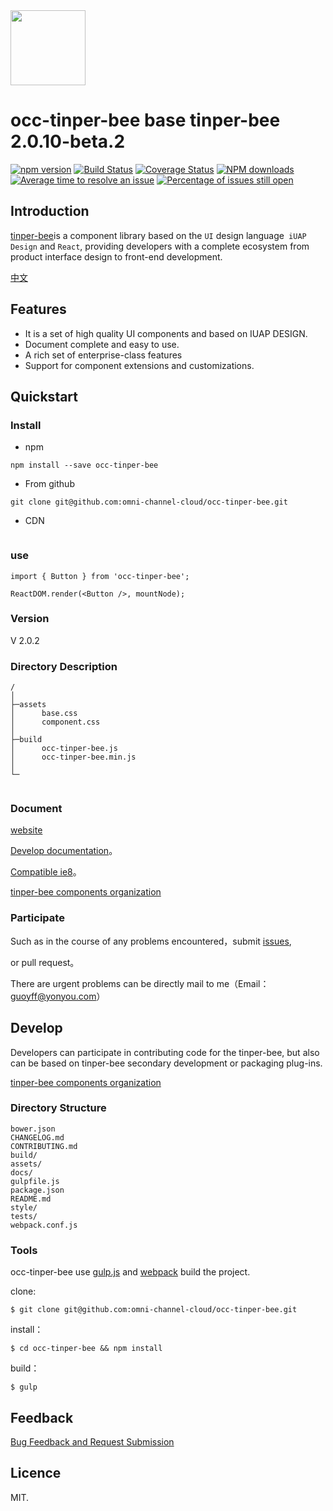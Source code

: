 <img src="http://tinper.org/assets/images/bee.png" width="120" />

# occ-tinper-bee base tinper-bee 2.0.10-beta.2


[![npm version](https://img.shields.io/npm/v/tinper-bee.svg)](https://www.npmjs.com/package/tinper-bee)
[![Build Status](https://img.shields.io/travis/iuap-design/tinper-bee/master.svg)](https://travis-ci.org/iuap-design/tinper-bee)
[![Coverage Status](https://coveralls.io/repos/github/iuap-design/tinper-bee/badge.svg?branch=master)](https://coveralls.io/github/iuap-design/tinper-bee?branch=master)
[![NPM downloads](http://img.shields.io/npm/dm/tinper-bee.svg?style=flat)](https://npmjs.org/package/tinper-bee)
[![Average time to resolve an issue](http://isitmaintained.com/badge/resolution/iuap-design/tinper-bee.svg)](http://isitmaintained.com/project/iuap-design/tinper-bee "Average time to resolve an issue")
[![Percentage of issues still open](http://isitmaintained.com/badge/open/iuap-design/tinper-bee.svg)](http://isitmaintained.com/project/iuap-design/tinper-bee "Percentage of issues still open")


## Introduction

[tinper-bee](http://bee.tinper.org/)is a component library based on the `UI` design language` iUAP Design` and `React`, providing developers with a complete ecosystem from product interface design to front-end development.

[中文](README_CN.md)

## Features

- It is a set of high quality UI components and based on IUAP DESIGN.
- Document complete and easy to use.
- A rich set of enterprise-class features
- Support for component extensions and customizations.


## Quickstart


### Install

- npm

```
npm install --save occ-tinper-bee
```

- From github
```
git clone git@github.com:omni-channel-cloud/occ-tinper-bee.git
```

- CDN
```
```

### use

```
import { Button } from 'occ-tinper-bee';

ReactDOM.render(<Button />, mountNode);

```


### Version

V 2.0.2


### Directory Description

```
/
│
├─assets
│      base.css
│      component.css
│
├─build
│      occ-tinper-bee.js
│      occ-tinper-bee.min.js
│
└─


```

### Document

[website](http://bee.tinper.org/)

[Develop documentation](https://github.com/iuap-design/tinper-bee/docs)。

[Compatible ie8](https://github.com/iuap-design/neoui-react/blob/master/docs/react-ie8.md)。

[tinper-bee components organization](https://github.com/tinper-bee)


### Participate

Such as in the course of any problems encountered，submit [issues](https://github.com/iuap-design/tinper-bee/issues),

or pull request。

There are urgent problems can be directly mail to me（Email：guoyff@yonyou.com）


## Develop

Developers can participate in contributing code for the tinper-bee, but also can be based on tinper-bee secondary development or packaging plug-ins.

[tinper-bee components organization](https://github.com/tinper-bee)

### Directory Structure

```
bower.json
CHANGELOG.md
CONTRIBUTING.md
build/
assets/
docs/
gulpfile.js
package.json
README.md
style/
tests/
webpack.conf.js
```

### Tools

occ-tinper-bee use [gulp.js](http://gulpjs.com/) and [webpack](https://webpack.github.io/) build the project.

clone:

```
$ git clone git@github.com:omni-channel-cloud/occ-tinper-bee.git
```

install：

```
$ cd occ-tinper-bee && npm install
```

build：

```
$ gulp
```


## Feedback

[Bug Feedback and Request Submission](CONTRIBUTING.md)

## Licence

MIT.
